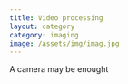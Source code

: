 ```yaml
---
title: Video processing
layout: category
category: imaging
image: /assets/img/imag.jpg
---
```


A camera may be enought

